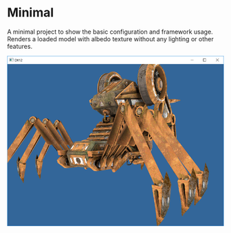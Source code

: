 # Minimal

A minimal project to show the basic configuration and framework usage. Renders a loaded model with albedo texture without any lighting or other features.

![minimal](minimal.png?raw=true "minimal")

